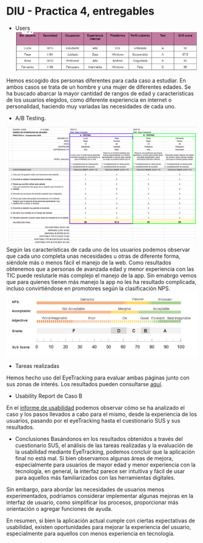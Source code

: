 # DIU - Practica 4, entregables

* Users
![Usuarios](usuarios.png)

Hemos escogido dos personas diferentes para cada caso a estudiar. En ambos casos se trata de un hombre y una mujer de diferentes edades. Se ha buscado abarcar la mayor cantidad de rangos de edad y características de los usuarios elegidos, como diferente experiencia en internet o personalidad, haciendo muy variadas las necesidades de cada uno. 

* A/B Testing.
  
![ResultadoSUS](/img/SUS.png)
Según las características de cada uno de los usuarios podemos observar que cada uno completa unas necesidades u otras de diferente forma, siéndole más o menos fácil el manejo de la web. Como resultados obtenemos que a personas de avanzada edad y menor experiencia con las TIC puede reslutarle más complejo el manejo de la app. Sin emabrgo vemos que para quienes tienen más manejo la app no les ha resultado complicada, incluso convirtiéndose en promotores según la clasificación NPS. 
![EscalaSUS](/img/escalaSUS.jpg)

* Tareas realizadas
  
Hemos hecho uso del EyeTracking para evaluar ambas páginas junto con sus zonas de interés. Los resultados pueden consultarse [aquí](EyeTracking/). 

* Usability Report de Caso B
  
En el [informe de usabilidad](Informe_usabilidad-SaborArtesanal.pdf) podemos observar cómo se ha analizado el caso y los pasos llevados a cabo para el mismo, desde la experiencia de los usuarios, pasando por el eyeTracking hasta el cuestionario SUS y sus resultados.

* Conclusiones
Basándonos en los resultados obtenidos a través del cuestionario SUS, el análisis de las tareas realizadas y la evaluación de la usabilidad mediante EyeTracking, podemos concluir que la aplicación final no está mal. Si bien observamos algunas áreas de mejora, especialmente para usuarios de mayor edad y menor experiencia con la tecnología, en general, la interfaz parece ser intuitiva y fácil de usar para aquellos más familiarizados con las herramientas digitales.

Sin embargo, para abordar las necesidades de usuarios menos experimentados, podríamos considerar implementar algunas mejoras en la interfaz de usuario, como simplificar los procesos, proporcionar más orientación o agregar funciones de ayuda.

En resumen, si bien la aplicación actual cumple con ciertas expectativas de usabilidad, existen oportunidades para mejorar la experiencia del usuario, especialmente para aquellos con menos experiencia en tecnología.


